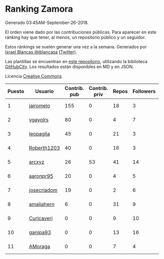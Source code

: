 # Ranking Zamora

Generado 03:45AM-September-26-2018.

El orden viene dado por las contribuciones públicas. Para aparecer en este ránking hay que tener, al menos, un repositorio público y un seguidor.

Estos ránkings se suelen generar una vez a la semana. Generados por [Israel Blancas @iblancasa](https://github.com/iblancasa/) [(Twitter)](https://twitter.com/iblancasa).

Las plantillas se encuentran en [este repositorio](https://github.com/iblancasa/GH-Spanish-Ranking), utilizando la biblioteca [GitHubCity](https://github.com/iblancasa/GitHubCity). Los resultados están disponibles en MD y en JSON.

Licencia [Creative Commons](https://creativecommons.org/licenses/by/4.0/).

| Puesto   |  Usuario  | Contrib. pub | Contrib. priv |Repos| Followers | Desde |  Avatar  |
|----------|-----------|--------------|---------------|-----|-----------|-------|----------|
|1|[jairomelo](https://github.com/jairomelo)|155|0|18|3|2014-05-19|![jairomelo]()|
|2|[vgayolrs](https://github.com/vgayolrs)|80|0|4|7|2016-03-05|![vgayolrs]()|
|3|[leopaglia](https://github.com/leopaglia)|45|0|21|3|2013-04-10|![leopaglia]()|
|4|[Roberth1203](https://github.com/Roberth1203)|40|0|16|3|2014-12-31|![Roberth1203]()|
|5|[arcxyz](https://github.com/arcxyz)|26|53|41|14|2010-01-18|![arcxyz]()|
|6|[aaronpr95](https://github.com/aaronpr95)|20|0|4|5|2016-11-21|![aaronpr95]()|
|7|[josecriadom](https://github.com/josecriadom)|19|0|2|6|2018-01-06|![josecriadom]()|
|8|[amaliahern](https://github.com/amaliahern)|6|0|31|9|2010-06-14|![amaliahern]()|
|9|[Curicaveri](https://github.com/Curicaveri)|0|0|9|10|2014-01-06|![Curicaveri]()|
|10|[ganipa93](https://github.com/ganipa93)|0|0|13|16|2015-09-03|![ganipa93]()|
|11|[AMoraga](https://github.com/AMoraga)|0|0|7|4|2010-02-26|![AMoraga]()|
